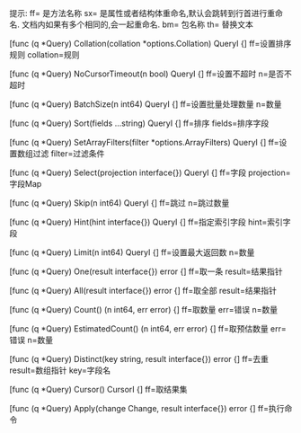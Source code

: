 提示:
ff= 是方法名称
sx= 是属性或者结构体重命名,默认会跳转到行首进行重命名.
    文档内如果有多个相同的,会一起重命名.
bm= 包名称
th= 替换文本

[func (q *Query) Collation(collation *options.Collation) QueryI {]
ff=设置排序规则
collation=规则

[func (q *Query) NoCursorTimeout(n bool) QueryI {]
ff=设置不超时
n=是否不超时

[func (q *Query) BatchSize(n int64) QueryI {]
ff=设置批量处理数量
n=数量

[func (q *Query) Sort(fields ...string) QueryI {]
ff=排序
fields=排序字段

[func (q *Query) SetArrayFilters(filter *options.ArrayFilters) QueryI {]
ff=设置数组过滤
filter=过滤条件

[func (q *Query) Select(projection interface{}) QueryI {]
ff=字段
projection=字段Map

[func (q *Query) Skip(n int64) QueryI {]
ff=跳过
n=跳过数量

[func (q *Query) Hint(hint interface{}) QueryI {]
ff=指定索引字段
hint=索引字段

[func (q *Query) Limit(n int64) QueryI {]
ff=设置最大返回数
n=数量

[func (q *Query) One(result interface{}) error {]
ff=取一条
result=结果指针

[func (q *Query) All(result interface{}) error {]
ff=取全部
result=结果指针

[func (q *Query) Count() (n int64, err error) {]
ff=取数量
err=错误
n=数量

[func (q *Query) EstimatedCount() (n int64, err error) {]
ff=取预估数量
err=错误
n=数量

[func (q *Query) Distinct(key string, result interface{}) error {]
ff=去重
result=数组指针
key=字段名

[func (q *Query) Cursor() CursorI {]
ff=取结果集

[func (q *Query) Apply(change Change, result interface{}) error {]
ff=执行命令
